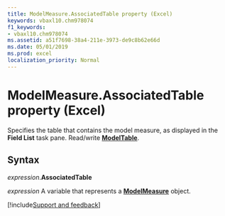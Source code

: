 ```yaml
---
title: ModelMeasure.AssociatedTable property (Excel)
keywords: vbaxl10.chm978074
f1_keywords:
- vbaxl10.chm978074
ms.assetid: a51f7698-38a4-211e-3973-de9c8b62e66d
ms.date: 05/01/2019
ms.prod: excel
localization_priority: Normal
---
```



# ModelMeasure.AssociatedTable property (Excel)

Specifies the table that contains the model measure, as displayed in the **Field List** task pane. Read/write **[ModelTable](Excel.modeltable.md)**.


## Syntax

_expression_.**AssociatedTable**

_expression_ A variable that represents a **[ModelMeasure](Excel.modelmeasure.md)** object.




[!include[Support and feedback](~/includes/feedback-boilerplate.md)]